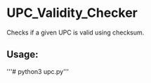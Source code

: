 # UPC_Validity_Checker


Checks if a given UPC is valid using checksum.

## Usage:

'''# python3 upc.py'''
